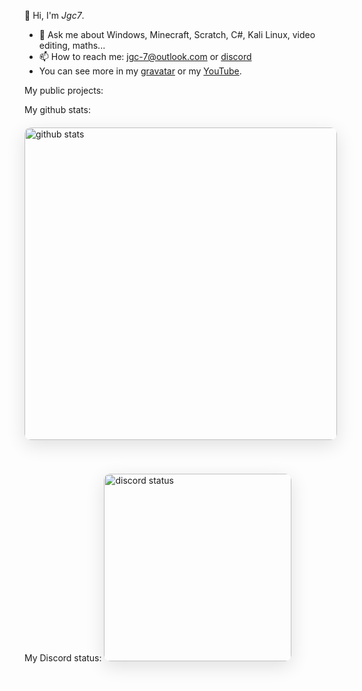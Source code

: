 👋 Hi, I'm *Jgc7*.
- 💬 Ask me about Windows, Minecraft, Scratch, C#, Kali Linux, video editing, maths...
- 📫 How to reach me: [jgc-7@outlook.com](mailto:jgc-7@outlook.com) or [discord](http://discord.com/users/889045882874495036)
- You can see more in my [gravatar](https://gravatar.com/jgc9884) or my [YouTube](https://www.youtube.com/channel/UCCfLGV3QvExntjvWGbPjOUQ?sub_confirmation=1).

My public projects:
<u1 id="repo-list"></u1><script src="./GetReposbyUsername/GetReposbyUsername.js"></script><script>GetReposbyUsername("jgc777", document.getElementById('repo-list'))</script>

My github stats:
<img  src="https://github-readme-stats.vercel.app/api?username=jgc777&show_icons=true&theme=dark&hide_border=true&bg_color=0D1117&icon_color=58A6FF&rank_icon=github&title_color=58A6FF" width="500px" alt="github stats" style="border-radius: 10px; margin: 20px 0; box-shadow: 0 8px 30px rgba(0, 0, 0, 0.12);">

My Discord status:
<img  src="https://discord-readme-badge.vercel.app/api?id=889045882874495036" width="300px" alt="discord status" style="border-radius: 10px; margin: 20px 0; box-shadow: 0 8px 30px rgba(0, 0, 0, 0.12);">
